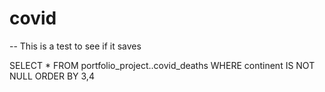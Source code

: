 # covid

-- This is a test to see if it saves


SELECT *
FROM portfolio_project..covid_deaths
WHERE continent IS NOT NULL
ORDER BY 3,4
